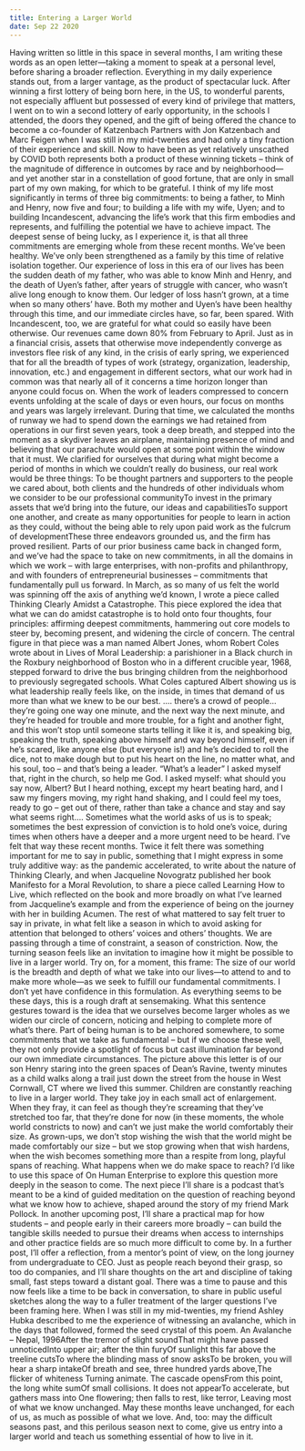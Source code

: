 ```yaml
---
title: Entering a Larger World
date: Sep 22 2020
---
```


Having written so little in this space in several months, I am writing these words as an open letter—taking a moment to speak at a personal level, before sharing a broader reflection. Everything in my daily experience stands out, from a larger vantage, as the product of spectacular luck. After winning a first lottery of being born here, in the US, to wonderful parents, not especially affluent but possessed of every kind of privilege that matters, I went on to win a second lottery of early opportunity, in the schools I attended, the doors they opened, and the gift of being offered the chance to become a co-founder of Katzenbach Partners with Jon Katzenbach and Marc Feigen when I was still in my mid-twenties and had only a tiny fraction of their experience and skill. Now to have been as yet relatively unscathed by COVID both represents both a product of these winning tickets – think of the magnitude of difference in outcomes by race and by neighborhood—and yet another star in a constellation of good fortune, that are only in small part of my own making, for which to be grateful. I think of my life most significantly in terms of three big commitments: to being a father, to Minh and Henry, now five and four; to building a life with my wife, Uyen; and to building Incandescent, advancing the life’s work that this firm embodies and represents, and fulfilling the potential we have to achieve impact. The deepest sense of being lucky, as I experience it, is that all three commitments are emerging whole from these recent months. We’ve been healthy. We’ve only been strengthened as a family by this time of relative isolation together. Our experience of loss in this era of our lives has been the sudden death of my father, who was able to know Minh and Henry, and the death of Uyen’s father, after years of struggle with cancer, who wasn’t alive long enough to know them. Our ledger of loss hasn’t grown, at a time when so many others’ have. Both my mother and Uyen’s have been healthy through this time, and our immediate circles have, so far, been spared. With Incandescent, too, we are grateful for what could so easily have been otherwise. Our revenues came down 80% from February to April. Just as in a financial crisis, assets that otherwise move independently converge as investors flee risk of any kind, in the crisis of early spring, we experienced that for all the breadth of types of work (strategy, organization, leadership, innovation, etc.) and engagement in different sectors, what our work had in common was that nearly all of it concerns a time horizon longer than anyone could focus on. When the work of leaders compressed to concern events unfolding at the scale of days or even hours, our focus on months and years was largely irrelevant. During that time, we calculated the months of runway we had to spend down the earnings we had retained from operations in our first seven years, took a deep breath, and stepped into the moment as a skydiver leaves an airplane, maintaining presence of mind and believing that our parachute would open at some point within the window that it must. We clarified for ourselves that during what might become a period of months in which we couldn’t really do business, our real work would be three things: To be thought partners and supporters to the people we cared about, both clients and the hundreds of other individuals whom we consider to be our professional communityTo invest in the primary assets that we’d bring into the future, our ideas and capabilitiesTo support one another, and create as many opportunities for people to learn in action as they could, without the being able to rely upon paid work as the fulcrum of developmentThese three endeavors grounded us, and the firm has proved resilient. Parts of our prior business came back in changed form, and we’ve had the space to take on new commitments, in all the domains in which we work – with large enterprises, with non-profits and philanthropy, and with founders of entrepreneurial businesses – commitments that fundamentally pull us forward. In March, as so many of us felt the world was spinning off the axis of anything we’d known, I wrote a piece called Thinking Clearly Amidst a Catastrophe. This piece explored the idea that what we can do amidst catastrophe is to hold onto four thoughts, four principles: affirming deepest commitments, hammering out core models to steer by, becoming present, and widening the circle of concern. The central figure in that piece was a man named Albert Jones, whom Robert Coles wrote about in Lives of Moral Leadership: a parishioner in a Black church in the Roxbury neighborhood of Boston who in a different crucible year, 1968, stepped forward to drive the bus bringing children from the neighborhood to previously segregated schools. What Coles captured Albert showing us is what leadership really feels like, on the inside, in times that demand of us more than what we knew to be our best. …. there’s a crowd of people… they’re going one way one minute, and the next way the next minute, and they’re headed for trouble and more trouble, for a fight and another fight, and this won’t stop until someone starts telling it like it is, and speaking big, speaking the truth, speaking above himself and way beyond himself, even if he’s scared, like anyone else (but everyone is!) and he’s decided to roll the dice, not to make dough but to put his heart on the line, no matter what, and his soul, too – and that’s being a leader. “What’s a leader” I asked myself that, right in the church, so help me God. I asked myself: what should you say now, Albert? But I heard nothing, except my heart beating hard, and I saw my fingers moving, my right hand shaking, and I could feel my toes, ready to go – get out of there, rather than take a chance and stay and say what seems right…. Sometimes what the world asks of us is to speak; sometimes the best expression of conviction is to hold one’s voice, during times when others have a deeper and a more urgent need to be heard. I’ve felt that way these recent months. Twice it felt there was something important for me to say in public, something that I might express in some truly additive way: as the pandemic accelerated, to write about the nature of Thinking Clearly, and when Jacqueline Novogratz published her book Manifesto for a Moral Revolution, to share a piece called Learning How to Live, which reflected on the book and more broadly on what I’ve learned from Jacqueline’s example and from the experience of being on the journey with her in building Acumen. The rest of what mattered to say felt truer to say in private, in what felt like a season in which to avoid asking for attention that belonged to others’ voices and others’ thoughts. We are passing through a time of constraint, a season of constriction. Now, the turning season feels like an invitation to imagine how it might be possible to live in a larger world. Try on, for a moment, this frame: The size of our world is the breadth and depth of what we take into our lives—to attend to and to make more whole—as we seek to fulfill our fundamental commitments. I don’t yet have confidence in this formulation. As everything seems to be these days, this is a rough draft at sensemaking. What this sentence gestures toward is the idea that we ourselves become larger wholes as we widen our circle of concern, noticing and helping to complete more of what’s there. Part of being human is to be anchored somewhere, to some commitments that we take as fundamental – but if we choose these well, they not only provide a spotlight of focus but cast illumination far beyond our own immediate circumstances. The picture above this letter is of our son Henry staring into the green spaces of Dean’s Ravine, twenty minutes as a child walks along a trail just down the street from the house in West Cornwall, CT where we lived this summer. Children are constantly reaching to live in a larger world. They take joy in each small act of enlargement. When they fray, it can feel as though they’re screaming that they’ve stretched too far, that they’re done for now (in these moments, the whole world constricts to now) and can’t we just make the world comfortably their size. As grown-ups, we don’t stop wishing the wish that the world might be made comfortably our size – but we stop growing when that wish hardens, when the wish becomes something more than a respite from long, playful spans of reaching. What happens when we do make space to reach? I’d like to use this space of On Human Enterprise to explore this question more deeply in the season to come. The next piece I’ll share is a podcast that’s meant to be a kind of guided meditation on the question of reaching beyond what we know how to achieve, shaped around the story of my friend Mark Pollock. In another upcoming post, I’ll share a practical map for how students – and people early in their careers more broadly – can build the tangible skills needed to pursue their dreams when access to internships and other practice fields are so much more difficult to come by. In a further post, I’ll offer a reflection, from a mentor’s point of view, on the long journey from undergraduate to CEO. Just as people reach beyond their grasp, so too do companies, and I’ll share thoughts on the art and discipline of taking small, fast steps toward a distant goal. There was a time to pause and this now feels like a time to be back in conversation, to share in public useful sketches along the way to a fuller treatment of the larger questions I’ve been framing here. When I was still in my mid-twenties, my friend Ashley Hubka described to me the experience of witnessing an avalanche, which in the days that followed, formed the seed crystal of this poem. An Avalanche – Nepal, 1996After the tremor of slight soundThat might have passed unnoticedInto upper air; after the thin furyOf sunlight this far above the treeline cutsTo where the blinding mass of snow asksTo be broken, you will hear a sharp intakeOf breath and see, three hundred yards above,The flicker of whiteness Turning animate. The cascade opensFrom this point, the long white sumOf small collisions. It does not appearTo accelerate, but gathers mass into One flowering; then falls to rest, like terror, Leaving most of what we know unchanged. May these months leave unchanged, for each of us, as much as possible of what we love. And, too: may the difficult seasons past, and this perilous season next to come, give us entry into a larger world and teach us something essential of how to live in it.
